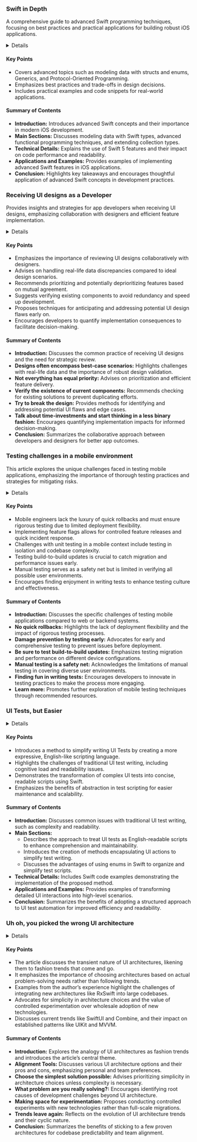### Swift in Depth
A comprehensive guide to advanced Swift programming techniques, focusing on best practices and practical applications for building robust iOS applications.

<details>
**URL:** [https://www.manning.com/books/swift-in-depth?a_aid=swiftindepth&a_bid=04b4fbb6](https://www.manning.com/books/swift-in-depth?a_aid=swiftindepth&a_bid=04b4fbb6)

**Published:** [Date of Publication]  
**Last Updated:** [Date of Last Update, if applicable]

**Authors:** Tjeerd in 't Veen

**Tags:**  
`Swift programming`, `iOS development`, `Advanced techniques`, `Functional programming`, `Protocol-Oriented Programming`, `Swift 5`

</details>

#### Key Points
- Covers advanced topics such as modeling data with structs and enums, Generics, and Protocol-Oriented Programming.
- Emphasizes best practices and trade-offs in design decisions.
- Includes practical examples and code snippets for real-world applications.

#### Summary of Contents
- **Introduction:** Introduces advanced Swift concepts and their importance in modern iOS development.
- **Main Sections:** Discusses modeling data with Swift types, advanced functional programming techniques, and extending collection types.
- **Technical Details:** Explains the use of Swift 5 features and their impact on code performance and readability.
- **Applications and Examples:** Provides examples of implementing advanced Swift features in iOS applications.
- **Conclusion:** Highlights key takeaways and encourages thoughtful application of advanced Swift concepts in development practices.

<LinkCard title="Link to Swift in Depth" href="https://www.manning.com/books/swift-in-depth?a_aid=swiftindepth&a_bid=04b4fbb6" />


### Receiving UI designs as a Developer
Provides insights and strategies for app developers when receiving UI designs, emphasizing collaboration with designers and efficient feature implementation.

<details>
**URL:** [Receiving UI designs as a developer](https://swiftindepth.com/articles/receiving-designs/)

**Published:** Not specified  
**Last Updated:** Not specified

**Authors:** `Tjeerd in 't Veen`

**Tags:**  
`UI design`, `iOS development`, `Productivity`, `Collaboration`
</details>

#### Key Points
- Emphasizes the importance of reviewing UI designs collaboratively with designers.
- Advises on handling real-life data discrepancies compared to ideal design scenarios.
- Recommends prioritizing and potentially deprioritizing features based on mutual agreement.
- Suggests verifying existing components to avoid redundancy and speed up development.
- Proposes techniques for anticipating and addressing potential UI design flaws early on.
- Encourages developers to quantify implementation consequences to facilitate decision-making.

#### Summary of Contents
- **Introduction:** Discusses the common practice of receiving UI designs and the need for strategic review.
- **Designs often encompass best-case scenarios:** Highlights challenges with real-life data and the importance of robust design validation.
- **Not everything has equal priority:** Advises on prioritization and efficient feature delivery.
- **Verify the existence of current components:** Recommends checking for existing solutions to prevent duplicating efforts.
- **Try to break the design:** Provides methods for identifying and addressing potential UI flaws and edge cases.
- **Talk about time-investments and start thinking in a less binary fashion:** Encourages quantifying implementation impacts for informed decision-making.
- **Conclusion:** Summarizes the collaborative approach between developers and designers for better app outcomes.

<LinkCard title="Read Full Article" href="https://swiftindepth.com/articles/receiving-designs/" />


### Testing challenges in a mobile environment
This article explores the unique challenges faced in testing mobile applications, emphasizing the importance of thorough testing practices and strategies for mitigating risks.

<details>
**URL:** https://swiftindepth.com/articles/mobile_testing_challenges/

**Published:** N/A  
**Last Updated:** N/A

**Authors:** `Tjeerd in 't Veen`

**Tags:**  
`mobile testing`, `iOS development`, `software testing`
</details>

#### Key Points
- Mobile engineers lack the luxury of quick rollbacks and must ensure rigorous testing due to limited deployment flexibility.
- Implementing feature flags allows for controlled feature releases and quick incident response.
- Challenges with unit testing in a mobile context include testing in isolation and codebase complexity.
- Testing build-to-build updates is crucial to catch migration and performance issues early.
- Manual testing serves as a safety net but is limited in verifying all possible user environments.
- Encourages finding enjoyment in writing tests to enhance testing culture and effectiveness.

#### Summary of Contents
- **Introduction:** Discusses the specific challenges of testing mobile applications compared to web or backend systems.
- **No quick rollbacks:** Highlights the lack of deployment flexibility and the impact of rigorous testing processes.
- **Damage prevention by testing early:** Advocates for early and comprehensive testing to prevent issues before deployment.
- **Be sure to test build-to-build updates:** Emphasizes testing migration and performance on different device configurations.
- **Manual testing is a safety net:** Acknowledges the limitations of manual testing in covering diverse user environments.
- **Finding fun in writing tests:** Encourages developers to innovate in testing practices to make the process more engaging.
- **Learn more:** Promotes further exploration of mobile testing techniques through recommended resources.

<LinkCard title="Read Full Article" href="https://swiftindepth.com/articles/mobile_testing_challenges/" />

### UI Tests, but Easier

<details>
**URL:** [https://swiftindepth.com/articles/uitests-easier/]

**Published:** [Date of Publication]  
**Last Updated:** [Date of Last Update, if applicable]

**Authors:** `Tjeerd in 't Veen`

**Tags:**  
`UI Testing`, `iOS Development`, `Testing Automation`
</details>

#### Key Points
- Introduces a method to simplify writing UI Tests by creating a more expressive, English-like scripting language.
- Highlights the challenges of traditional UI test writing, including cognitive load and readability issues.
- Demonstrates the transformation of complex UI tests into concise, readable scripts using Swift.
- Emphasizes the benefits of abstraction in test scripting for easier maintenance and scalability.

#### Summary of Contents
- **Introduction:** Discusses common issues with traditional UI test writing, such as complexity and readability.
- **Main Sections:**
  - Describes the approach to treat UI tests as English-readable scripts to enhance comprehension and maintainability.
  - Introduces the creation of methods encapsulating UI actions to simplify test writing.
  - Discusses the advantages of using enums in Swift to organize and simplify test scripts.
- **Technical Details:** Includes Swift code examples demonstrating the implementation of the proposed method.
- **Applications and Examples:** Provides examples of transforming detailed UI interactions into high-level scenarios.
- **Conclusion:** Summarizes the benefits of adopting a structured approach to UI test automation for improved efficiency and readability.

<LinkCard title="Read Full Article" href="https://swiftindepth.com/articles/uitests-easier/" />

### Uh oh, you picked the wrong UI architecture

<details>
**URL:** [https://swiftindepth.com/articles/ui-architectures/](https://swiftindepth.com/articles/ui-architectures/)

**Published:** Not specified  
**Last Updated:** Not specified

**Authors:** Tjeerd in 't Veen

**Tags:**  
`UI architectures`, `RxSwift`, `MVVM`, `SwiftUI`, `UIKit`, `Mobile development`

</details>

#### Key Points
- The article discusses the transient nature of UI architectures, likening them to fashion trends that come and go.
- It emphasizes the importance of choosing architectures based on actual problem-solving needs rather than following trends.
- Examples from the author’s experience highlight the challenges of integrating new architectures like RxSwift into large codebases.
- Advocates for simplicity in architecture choices and the value of controlled experimentation over wholesale adoption of new technologies.
- Discusses current trends like SwiftUI and Combine, and their impact on established patterns like UIKit and MVVM.

#### Summary of Contents
- **Introduction:** Explores the analogy of UI architectures as fashion trends and introduces the article’s central theme.
- **Alignment Tools:** Discusses various UI architecture options and their pros and cons, emphasizing personal and team preferences.
- **Choose the simplest solution possible:** Advises prioritizing simplicity in architecture choices unless complexity is necessary.
- **What problem are you really solving?:** Encourages identifying root causes of development challenges beyond UI architecture.
- **Making space for experimentation:** Proposes conducting controlled experiments with new technologies rather than full-scale migrations.
- **Trends leave again:** Reflects on the evolution of UI architecture trends and their cyclic nature.
- **Conclusion:** Summarizes the benefits of sticking to a few proven architectures for codebase predictability and team alignment.

<LinkCard title="Read Full Article" href="https://swiftindepth.com/articles/ui-architectures/" />
